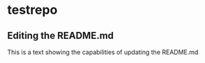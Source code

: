 # testrepo

## Editing the README.md
This is a text showing the capabilities of updating the README.md
